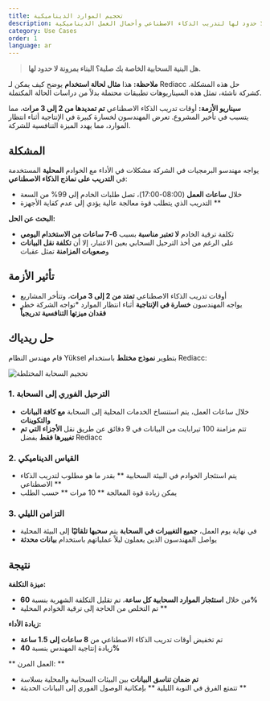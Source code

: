 ```yaml
---
title: تحجيم الموارد الديناميكية
description: أنشئ بنية سحابية تتمتع بمرونة لا حدود لها لتدريب الذكاء الاصطناعي وأحمال العمل الديناميكية.
category: Use Cases
order: 1
language: ar
---
```


> **هل البنية السحابية الخاصة بك صلبة؟ البناء بمرونة لا حدود لها.**

**ملاحظة:** هذا **مثال لحالة استخدام** يوضح كيف يمكن لـ Rediacc حل هذه المشكلة. كشركة ناشئة، تمثل هذه السيناريوهات تطبيقات محتملة بدلاً من دراسات الحالة المكتملة.

**سيناريو الأزمة:** أوقات تدريب الذكاء الاصطناعي **تم تمديدها من 2 إلى 3 مرات**، مما يتسبب في تأخير المشروع. تعرض المهندسون لخسارة كبيرة في الإنتاجية أثناء انتظار الموارد، مما يهدد الميزة التنافسية للشركة.

## المشكلة

يواجه مهندسو البرمجيات في الشركة مشكلات في الأداء مع الخوادم **المحلية** المستخدمة في **التدريب على نماذج الذكاء الاصطناعي**: 
* خلال **ساعات العمل** (08:00-17:00)، تصل طلبات الخادم إلى 99% من السعة 
* التدريب الذي يتطلب قوة معالجة عالية يؤدي إلى عدم كفاية الأجهزة **

**البحث عن الحل:** 
* تكلفة ترقية الخادم **لا تعتبر مناسبة** بسبب **6-7 ساعات من الاستخدام اليومي** 
* على الرغم من أخذ الترحيل السحابي بعين الاعتبار، إلا أن **تكلفة نقل البيانات** و**صعوبات المزامنة** تمثل عقبات

## تأثير الأزمة

* أوقات تدريب الذكاء الاصطناعي **تمتد من 2 إلى 3 مرات**، وتتأخر المشاريع 
* يواجه المهندسون **خسارة في الإنتاجية** أثناء انتظار الموارد 
*تواجه الشركة خطر **فقدان ميزتها التنافسية تدريجياً**

## حل ريدياك

قام مهندس النظام Yüksel بتطوير **نموذج مختلط** باستخدام Rediacc:

![تحجيم السحابة المختلطة](/img/hybrid-cloud-scaling.svg)

### 1. **الترحيل الفوري إلى السحابة** 
* خلال ساعات العمل، يتم استنساخ الخدمات المحلية إلى السحابة **مع كافة البيانات والتكوينات** 
* تتم مزامنة 100 تيرابايت من البيانات في 9 دقائق عن طريق نقل **الأجزاء التي تم تغييرها فقط** بفضل Rediacc

### 2. **القياس الديناميكي** 
* يتم استئجار الخوادم في البيئة السحابية ** بقدر ما هو مطلوب لتدريب الذكاء الاصطناعي ** 
* يمكن زيادة قوة المعالجة ** 10 مرات ** حسب الطلب

### 3. **التزامن الليلي** 
* في نهاية يوم العمل، **جميع التغييرات في السحابة** يتم **سحبها تلقائيًا** إلى البيئة المحلية 
* يواصل المهندسون الذين يعملون ليلاً عملياتهم باستخدام **بيانات محدثة**

## نتيجة

**ميزة التكلفة:** 
* من خلال **استئجار الموارد السحابية كل ساعة**، تم تقليل التكلفة الشهرية بنسبة **60%** 
* تم التخلص من الحاجة إلى ترقية الخوادم المحلية **

**زيادة الأداء:** 
* تم تخفيض أوقات تدريب الذكاء الاصطناعي من **8 ساعات إلى 1.5 ساعة** 
* زيادة إنتاجية المهندس بنسبة **40%**

** العمل المرن: ** 
* **تم ضمان تناسق البيانات** بين البيئات السحابية والمحلية بسلاسة 
* تتمتع الفرق في النوبة الليلية ** بإمكانية الوصول الفوري إلى البيانات الحديثة **